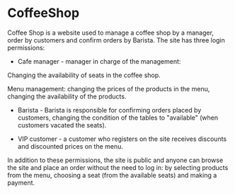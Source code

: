# CoffeeShop
Coffee Shop is a website used to manage a coffee shop by a manager, order by customers and confirm orders by Barista.
The site has three login permissions:

* Cafe manager - manager in charge of the management:

 Changing the availability of seats in the coffee shop.
 
 Menu management: changing the prices of the products in the menu, changing the availability of the products.

* Barista - Barista is responsible for confirming orders placed by customers, changing the condition of the tables to "available" (when customers vacated the seats).

* VIP customer - a customer who registers on the site receives discounts and discounted prices on the menu.

In addition to these permissions, the site is public and anyone can browse the site and place an order without the need to log in: by selecting products from the menu, choosing a seat (from the available seats) and making a payment.
